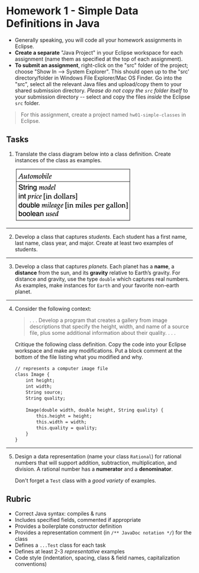 # Homework 1 - Simple Data Definitions in Java

- Generally speaking, you will code all your homework assignments in Eclipse.
- **Create a separate** "Java Project" in your Eclipse workspace for each assignment (name them as specified at the top of each assignment). 
- **To submit an assignment**, right-click on the "src" folder of the project; choose "Show In --> System Explorer". This should open up to the "src' directory/folder in Windows File Explorer/Mac OS Finder. Go into the "src", select all the relevant Java files and upload/copy them to your shared submission directory. *Please do not copy the `src` folder itself* to your submission directory -- select and copy the files *inside* the Eclipse `src` folder.

> For this assignment, create a project named `hw01-simple-classes` in Eclipse.

## Tasks

1. Translate the class diagram below into a class definition. Create instances of the class as examples.

    ![Automobile class diagram](auto-diagram.png)

---
2. Develop a class that captures *students*. Each student has a first name, last name, class year, and major. Create at least two examples of students.

---
3. Develop a class that captures *planets*. Each planet has a **name**, a **distance** from the sun, and its **gravity** relative to Earth’s gravity. For distance and gravity, use the type `double` which captures real numbers. As examples, make instances for `Earth` and your favorite non-earth planet.

---
4. Consider the following context:

    > . . . Develop a program that creates a gallery from image descriptions that specify the height, width, and name of a source file, plus some additional information about their quality. . . .

    Critique the following class definition. Copy the code into your Eclipse workspace and make any modifications. Put a block comment at the bottom of the file listing what you modified and why.

    ```
    // represents a computer image file
    class Image {
        int height;
        int width;
        String source;
        String quality;
        
        Image(double width, double height, String quality) {
            this.height = height;
            this.width = width;
            this.quality = quality;
        }
    }
    ```

---
5. Design a data representation (name your class `Rational`) for rational numbers that will support addition, subtraction, multiplication, and division. A rational number has a **numerator** and a **denominator**.

    Don't forget a `Test` class with a *good variety* of examples.





## Rubric

- Correct Java syntax: compiles & runs
- Includes specified fields, commented if appropriate
- Provides a boilerplate constructor definition
- Provides a representation comment (in `/** JavaDoc notation */`) for the class
- Defines a `...Test` class for each task
- Defines at least 2-3 *representative* examples
- Code style (indentation, spacing, class & field names, capitalization conventions)

